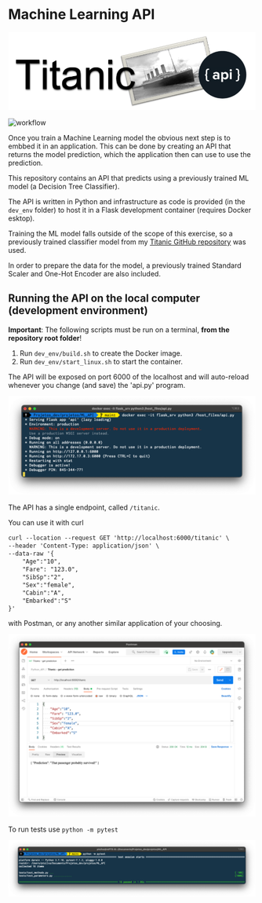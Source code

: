 # Machine Learning API

![Titanic API](img/0.03.png)

![workflow](https://github.com/ptavaressilva/ML_API/actions/workflows/ML_API.yml/badge.svg)

Once you train a Machine Learning model the obvious next step is to embbed it in an application. This can be done by creating an API that returns the model prediction, which the application then can use to use the prediction.

This repository contains an API that predicts using a previously trained ML model (a Decision Tree Classifier).

The API is written in Python and infrastructure as code is provided (in the `dev_env` folder) to host it in a Flask development container (requires Docker esktop).

Training the ML model falls outside of the scope of this exercise, so a previously trained classifier model from my [Titanic GitHub repository](https://github.com/ptavaressilva/titanic) was used.

In order to prepare the data for the model, a previously trained Standard Scaler and One-Hot Encoder are also included.

## Running the API on the local computer (development environment)

**Important**: The following scripts must be run on a terminal, **from the repository root folder**!

1. Run `dev_env/build.sh` to create the Docker image.
2. Run `dev_env/start_linux.sh` to start the container.

The API will be exposed on port 6000 of the localhost and will auto-reload whenever you change (and save) the 'api.py' program.

![Flask server running](img/0.02.png)

The API has a single endpoint, called `/titanic`.

You can use it with curl

```shell
curl --location --request GET 'http://localhost:6000/titanic' \
--header 'Content-Type: application/json' \
--data-raw '{
    "Age":"10",
    "Fare": "123.0",
    "SibSp":"2",
    "Sex":"female",
    "Cabin":"A",
    "Embarked":"S"
}'
```

with Postman, or any another similar application of your choosing.

![GET on endpoint /titanic](img/1.01.png)

To run tests use `python -m pytest`

![Running tests](img/1.02.png)
